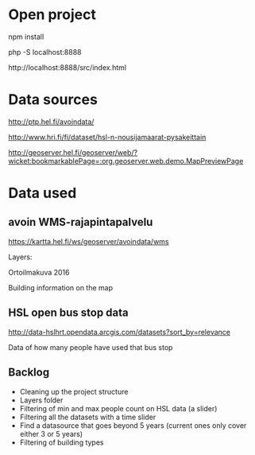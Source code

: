 # Open project

npm install

php -S localhost:8888

http://localhost:8888/src/index.html

# Data sources

http://ptp.hel.fi/avoindata/

http://www.hri.fi/fi/dataset/hsl-n-nousijamaarat-pysakeittain

http://geoserver.hel.fi/geoserver/web/?wicket:bookmarkablePage=:org.geoserver.web.demo.MapPreviewPage

# Data used

## avoin WMS-rajapintapalvelu

https://kartta.hel.fi/ws/geoserver/avoindata/wms

Layers:

Ortoilmakuva 2016

Building information on the map


## HSL open bus stop data

http://data-hslhrt.opendata.arcgis.com/datasets?sort_by=relevance

Data of how many people have used that bus stop

## Backlog
* Cleaning up the project structure
* Layers folder
* Filtering of min and max people count on HSL data (a slider)
* Filtering all the datasets with a time slider
* Find a datasource that goes beyond 5 years (current ones only cover either 3 or 5 years)
* Filtering of building types
